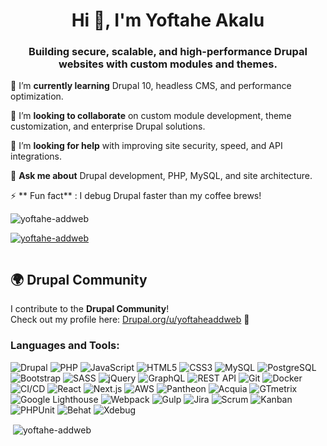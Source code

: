 <h1 align="center">Hi 👋, I'm Yoftahe Akalu </h1>
<h3 align="center">Building secure, scalable, and high-performance Drupal websites with custom modules and themes.</h3>

🌱 I’m  **currently learning**  Drupal 10, headless CMS, and performance optimization.

👯 I’m **looking to collaborate** on custom module development, theme customization, and enterprise Drupal solutions.

🤝 I’m **looking for help** with improving site security, speed, and API integrations.

💬 **Ask me about** Drupal development, PHP, MySQL, and site architecture.

⚡ ** Fun fact** : I debug Drupal faster than my coffee brews!

<p align="left"> <img src="https://komarev.com/ghpvc/?username=yoftahe-addweb&label=Profile%20views&color=0e75b6&style=flat" alt="yoftahe-addweb" /> </p>

<p align="left"> <a href="https://github.com/ryo-ma/github-profile-trophy"><img src="https://github-profile-trophy.vercel.app/?username=yoftahe-addweb" alt="yoftahe-addweb" /></a> </p>

<p align="left"> <a href="https://twitter.com/" target="blank"><img src="https://img.shields.io/twitter/follow/?logo=twitter&style=for-the-badge" alt="" /></a> </p>

## 🌍 Drupal Community  
I contribute to the **Drupal Community**!  
Check out my profile here: [Drupal.org/u/yoftaheaddweb](https://www.drupal.org/u/yoftaheaddweb) 🚀

<h3 align="left">Languages and Tools:</h3>

![Drupal](https://img.shields.io/badge/Drupal-0678BE?style=for-the-badge&logo=drupal&logoColor=white) ![PHP](https://img.shields.io/badge/PHP-777BB4?style=for-the-badge&logo=php&logoColor=white) ![JavaScript](https://img.shields.io/badge/JavaScript-F7DF1E?style=for-the-badge&logo=javascript&logoColor=black) ![HTML5](https://img.shields.io/badge/HTML5-E34F26?style=for-the-badge&logo=html5&logoColor=white) ![CSS3](https://img.shields.io/badge/CSS3-1572B6?style=for-the-badge&logo=css3&logoColor=white) ![MySQL](https://img.shields.io/badge/MySQL-4479A1?style=for-the-badge&logo=mysql&logoColor=white) ![PostgreSQL](https://img.shields.io/badge/PostgreSQL-336791?style=for-the-badge&logo=postgresql&logoColor=white) ![Bootstrap](https://img.shields.io/badge/Bootstrap-7952B3?style=for-the-badge&logo=bootstrap&logoColor=white) ![SASS](https://img.shields.io/badge/SASS-CC6699?style=for-the-badge&logo=sass&logoColor=white) ![jQuery](https://img.shields.io/badge/jQuery-0769AD?style=for-the-badge&logo=jquery&logoColor=white) ![GraphQL](https://img.shields.io/badge/GraphQL-E10098?style=for-the-badge&logo=graphql&logoColor=white) ![REST API](https://img.shields.io/badge/REST_API-02569B?style=for-the-badge&logo=api&logoColor=white) ![Git](https://img.shields.io/badge/Git-F05032?style=for-the-badge&logo=git&logoColor=white) ![Docker](https://img.shields.io/badge/Docker-2496ED?style=for-the-badge&logo=docker&logoColor=white) ![CI/CD](https://img.shields.io/badge/CI%2FCD-61DAFB?style=for-the-badge&logo=githubactions&logoColor=black) ![React](https://img.shields.io/badge/React-61DAFB?style=for-the-badge&logo=react&logoColor=black) ![Next.js](https://img.shields.io/badge/Next.js-000000?style=for-the-badge&logo=nextdotjs&logoColor=white) ![AWS](https://img.shields.io/badge/AWS-232F3E?style=for-the-badge&logo=amazonaws&logoColor=white) ![Pantheon](https://img.shields.io/badge/Pantheon-FFD700?style=for-the-badge&logo=pantheon&logoColor=black) ![Acquia](https://img.shields.io/badge/Acquia-0093D2?style=for-the-badge&logo=drupal&logoColor=white) ![GTmetrix](https://img.shields.io/badge/GTmetrix-00AEEF?style=for-the-badge&logo=gtmetrix&logoColor=white) ![Google Lighthouse](https://img.shields.io/badge/Lighthouse-FCC624?style=for-the-badge&logo=lighthouse&logoColor=black) ![Webpack](https://img.shields.io/badge/Webpack-8DD6F9?style=for-the-badge&logo=webpack&logoColor=black) ![Gulp](https://img.shields.io/badge/Gulp-CF4647?style=for-the-badge&logo=gulp&logoColor=white) ![Jira](https://img.shields.io/badge/Jira-0052CC?style=for-the-badge&logo=jira&logoColor=white) ![Scrum](https://img.shields.io/badge/Scrum-6DB33F?style=for-the-badge&logo=scrum&logoColor=white) ![Kanban](https://img.shields.io/badge/Kanban-007ACC?style=for-the-badge&logo=kanban&logoColor=white) ![PHPUnit](https://img.shields.io/badge/PHPUnit-777BB4?style=for-the-badge&logo=php&logoColor=white) ![Behat](https://img.shields.io/badge/Behat-5C2D91?style=for-the-badge&logo=behat&logoColor=white) ![Xdebug](https://img.shields.io/badge/Xdebug-2F4F4F?style=for-the-badge&logo=xdebug&logoColor=white)

<p>&nbsp;<img align="center" src="https://github-readme-stats.vercel.app/api?username=yoftahe-addweb&show_icons=true&locale=en" alt="yoftahe-addweb" /></p>
